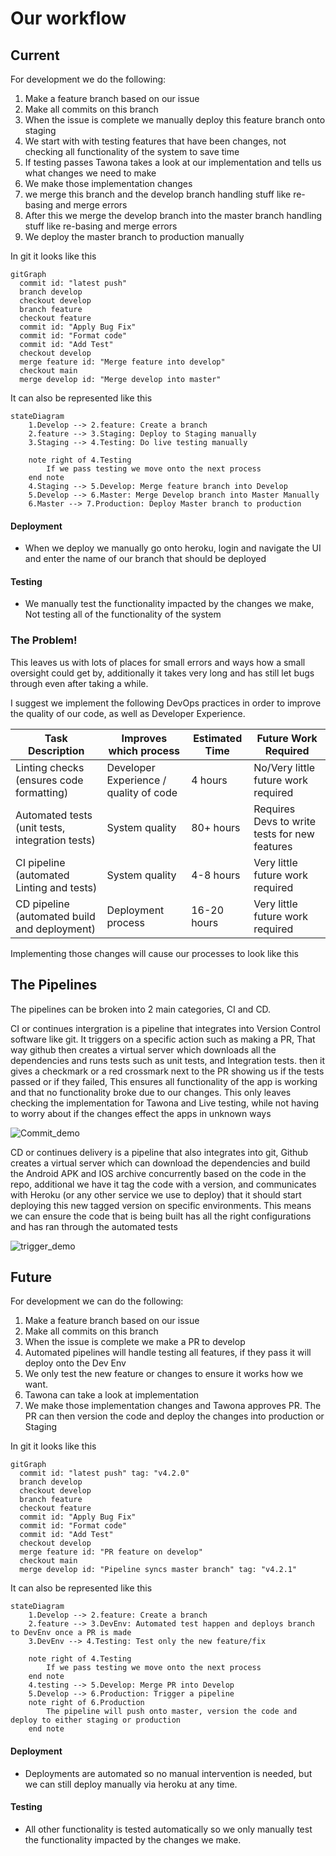 # Our workflow

## Current 


For development we do the following:

1. Make a feature branch based on our issue
2. Make all commits on this branch
3. When the issue is complete we manually deploy this feature branch onto staging 
4. We start with with testing features that have been changes, not checking all functionality of the system to save time
5. If testing passes Tawona takes a look at our implementation and tells us what changes we need to make
6. We make those implementation changes
7. we merge this branch and the develop branch handling stuff like re-basing and merge errors
8. After this we merge the develop branch into the master branch handling stuff like re-basing and merge errors
9. We deploy the master branch to production manually

In git it looks like this
```mermaid
gitGraph
  commit id: "latest push"
  branch develop
  checkout develop
  branch feature
  checkout feature
  commit id: "Apply Bug Fix"
  commit id: "Format code"
  commit id: "Add Test"
  checkout develop
  merge feature id: "Merge feature into develop"
  checkout main
  merge develop id: "Merge develop into master"
```


It can also be represented like this
```mermaid
stateDiagram 
	1.Develop --> 2.feature: Create a branch
	2.feature --> 3.Staging: Deploy to Staging manually
	3.Staging --> 4.Testing: Do live testing manually

	note right of 4.Testing
		If we pass testing we move onto the next process
	end note
	4.Staging --> 5.Develop: Merge feature branch into Develop
	5.Develop --> 6.Master: Merge Develop branch into Master Manually
	6.Master --> 7.Production: Deploy Master branch to production
```

#### Deployment

-  When we deploy we manually go onto heroku, login and navigate the UI and enter the name of our branch that should be deployed

#### Testing

- We manually test the functionality impacted by the changes we make, Not testing all of the functionality of the system


### The Problem!
This leaves us with lots of places for small errors and ways how a small oversight could get by, additionally it takes very long and has still let bugs through even after taking a while.

I suggest we implement the following DevOps practices in order to improve the quality of our code, as well as Developer Experience.

| Task Description                                                                                           | Improves which process                                 | Estimated Time       | Future Work Required                          |
|-------------------------------------------------------------------------------------------------------------|---------------------------------------------|-----------------------|-----------------------------------------------|
| Linting checks (ensures code formatting)                                                                    | Developer Experience / quality of code      | 4 hours               | No/Very little future work required              |
| Automated tests (unit tests, integration tests)                                                              | System quality                              | 80+ hours             | Requires Devs to write tests for new features |
| CI pipeline (automated Linting and tests)                                                                   | System quality                   | 4-8 hours             | Very little future work required              |
| CD pipeline (automated build and deployment)                                                                | Deployment process                            | 16-20 hours           | Very little future work required              |

Implementing those changes will cause our processes to look like this

## The Pipelines

The pipelines can be broken into 2 main categories, CI and CD.

CI or continues intergration is a pipeline that integrates into Version Control software like git. It triggers on a specific action such as making a PR, That way github then creates a virtual server which downloads all the dependencies and runs tests such as unit tests, and Integration tests. then it gives a checkmark or a red crossmark next to the PR showing us if the tests passed or if they failed, This ensures all functionality of the app is working and that no functionality broke due to our changes. This only leaves checking the implementation for Tawona and Live testing, while not having to worry about if the changes effect the apps in unknown ways

![Commit_demo](https://juan-lukeetapath.github.io/images/Commit.png)

CD or continues delivery is a pipeline that also integrates into git, Github creates a virtual server which can download the dependencies and build the Android APK and IOS archive concurrently based on the code in the repo, additional we have it tag the code with a version, and communicates with Heroku (or any other service we use to deploy) that it should start deploying this new tagged version on specific environments. This means we can ensure the code that is being built has all the right configurations and has ran through the automated tests


![trigger_demo](https://juan-lukeetapath.github.io/images/Workflow_trigger.png)

## Future


For development we can do the following:

1. Make a feature branch based on our issue
2. Make all commits on this branch
3. When the issue is complete we make a PR to develop
4. Automated pipelines will handle testing all features, if they pass it will deploy onto the Dev Env
5. We only test the new feature or changes to ensure it works how we want.
6. Tawona can take a look at implementation 
7. We make those implementation changes and Tawona approves PR. The PR can then version the code and deploy the changes into production or Staging

In git it looks like this
```mermaid
gitGraph
  commit id: "latest push" tag: "v4.2.0"
  branch develop
  checkout develop
  branch feature
  checkout feature
  commit id: "Apply Bug Fix"
  commit id: "Format code"
  commit id: "Add Test"
  checkout develop
  merge feature id: "PR feature on develop"
  checkout main
  merge develop id: "Pipeline syncs master branch" tag: "v4.2.1"
```


It can also be represented like this
```mermaid
stateDiagram 
	1.Develop --> 2.feature: Create a branch
	2.feature --> 3.DevEnv: Automated test happen and deploys branch to DevEnv once a PR is made
	3.DevEnv --> 4.Testing: Test only the new feature/fix

	note right of 4.Testing
		If we pass testing we move onto the next process
	end note
	4.testing --> 5.Develop: Merge PR into Develop
	5.Develop --> 6.Production: Trigger a pipeline
	note right of 6.Production
		The pipeline will push onto master, version the code and deploy to either staging or production
	end note
```
#### Deployment

-  Deployments are automated so no manual intervention is needed, but we can still deploy manually via heroku at any time.

#### Testing

- All other functionality is tested automatically so we only manually test the functionality impacted by the changes we make. 
